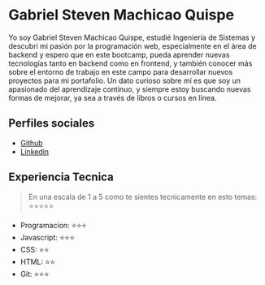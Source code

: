 # Gabriel Steven Machicao Quispe

Yo soy Gabriel Steven Machicao Quispe, estudié Ingeniería de Sistemas y descubrí mi pasión por la programación web, especialmente en el área de backend y espero que en este bootcamp, pueda aprender nuevas tecnologías tanto en backend como en frontend, y también conocer más sobre el entorno de trabajo en este campo para desarrollar nuevos proyectos para mi portafolio. Un dato curioso sobre mí es que soy un apasionado del aprendizaje continuo, y siempre estoy buscando nuevas formas de mejorar, ya sea a través de libros o cursos en línea.

## Perfiles sociales

- [Github](https://github.com/GabrielMaQui)
- [Linkedin](https://www.linkedin.com/in/gabriel-steven-machicao-quispe-921b96270/)

## Experiencia Tecnica

> En una escala de 1 a 5 como te sientes tecnicamente en esto temas: ⭐️⭐️⭐️⭐️⭐️

- Programacion: ⭐️⭐️⭐️
- Javascript: ⭐️⭐️⭐️
- CSS: ⭐️⭐️
- HTML: ⭐️⭐️
- Git: ⭐️⭐️⭐️
